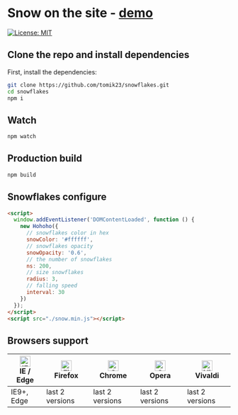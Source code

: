 # Snow on the site - [demo](https://tomik23.github.io/snowflakes/)
[![License: MIT](https://img.shields.io/badge/License-MIT-blue.svg)](https://opensource.org/licenses/MIT)

## Clone the repo and install dependencies
First, install the dependencies:
```bash
git clone https://github.com/tomik23/snowflakes.git
cd snowflakes
npm i
```

## Watch
```bash
npm watch
```

## Production build
```bash
npm build
```

## Snowflakes configure

```html
<script>
  window.addEventListener('DOMContentLoaded', function () {
    new Hohoho({
      // snowflakes color in hex
      snowColor: '#ffffff',
      // snowflakes opacity
      snowOpacity: '0.6',
      // the number of snowflakes
      ns: 200,
      // size snowflakes
      radius: 3,
      // falling speed
      interval: 30
    })
  });
</script>
<script src="./snow.min.js"></script>
```

## Browsers support

| [<img src="https://raw.githubusercontent.com/alrra/browser-logos/master/src/edge/edge_48x48.png" alt="IE / Edge" width="24px" height="24px" />](http://godban.github.io/browsers-support-badges/)<br/>IE / Edge | [<img src="https://raw.githubusercontent.com/alrra/browser-logos/master/src/firefox/firefox_48x48.png" alt="Firefox" width="24px" height="24px" />](http://godban.github.io/browsers-support-badges/)<br/>Firefox | [<img src="https://raw.githubusercontent.com/alrra/browser-logos/master/src/chrome/chrome_48x48.png" alt="Chrome" width="24px" height="24px" />](http://godban.github.io/browsers-support-badges/)<br/>Chrome | [<img src="https://raw.githubusercontent.com/alrra/browser-logos/master/src/opera/opera_48x48.png" alt="Opera" width="24px" height="24px" />](http://godban.github.io/browsers-support-badges/)<br/>Opera | [<img src="https://raw.githubusercontent.com/alrra/browser-logos/master/src/vivaldi/vivaldi_48x48.png" alt="Vivaldi" width="24px" height="24px" />](http://godban.github.io/browsers-support-badges/)<br/>Vivaldi |
| --------- | --------- | --------- | --------- | --------- |
| IE9+, Edge| last 2 versions| last 2 versions| last 2 versions| last 2 versions